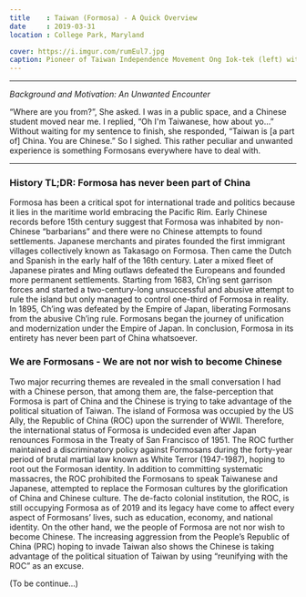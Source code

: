 ```yaml
---
title    : Taiwan (Formosa) - A Quick Overview
date     : 2019-03-31
location : College Park, Maryland

cover: https://i.imgur.com/rumEul7.jpg
caption: Pioneer of Taiwan Independence Movement Ong Iok-tek (left) with his brother, Ong Iok-lim, victim of White Terror (right) - @oldtwcolor.
---
```


---

*Background and Motivation: An Unwanted Encounter*

“Where are you from?”, She asked. I was in a public space,
and a Chinese student moved near me. I replied, “Oh I'm Taiwanese, how about
yo…” Without waiting for my sentence to finish, she responded, “Taiwan is
[a part of] China. You are Chinese.” So I sighed. This rather peculiar and
unwanted experience is something Formosans everywhere have to deal with.

---

### History TL;DR: Formosa has never been part of China

Formosa has been a critical spot for international trade and politics because
it lies in the maritime world embracing the Pacific Rim. Early Chinese records
before 15th century suggest that Formosa was inhabited by non-Chinese
“barbarians” and there were no Chinese attempts to found settlements. Japanese
merchants and pirates founded the first immigrant villages collectively known
as Takasago on Formosa. Then came the Dutch and Spanish in the early half of
the 16th century. Later a mixed fleet of Japanese pirates and Ming outlaws
defeated the Europeans and founded more permanent settlements. Starting from
1683, Ch’ing sent garrison forces and started a two-century-long unsuccessful
and abusive attempt to rule the island but only managed to control one-third of
Formosa in reality. In 1895, Ch’ing was defeated by the Empire of Japan,
liberating Formosans from the abusive Ch’ing rule. Formosans began the journey
of unification and modernization under the Empire of Japan. In conclusion,
Formosa in its entirety has never been part of China whatsoever.

### We are Formosans - We are not nor wish to become Chinese

Two major recurring themes are revealed in the small conversation I had with
a Chinese person, that among them are, the false-perception that Formosa is
part of China and the Chinese is trying to take advantage of the political
situation of Taiwan. The island of Formosa was occupied by the US Ally, the
Republic of China (ROC) upon the surrender of WWII. Therefore, the
international status of Formosa is undecided even after Japan renounces Formosa in
the Treaty of San Francisco of 1951. The ROC further maintained a discriminatory
policy against Formosans during the forty-year period of brutal martial law
known as White Terror (1947-1987), hoping to root out the Formosan identity.
In addition to committing systematic massacres, the ROC prohibited the
Formosans to speak Taiwanese and Japanese, attempted to replace the Formosan
cultures by the glorification of China and Chinese culture. The de-facto
colonial institution, the ROC, is still occupying Formosa as of 2019 and its
legacy have come to affect every aspect of Formosans’ lives, such as education,
economy, and national identity. On the other hand, we the people of Formosa are
not nor wish to become Chinese. The increasing aggression from the People’s
Republic of China (PRC) hoping to invade Taiwan also shows the Chinese is
taking advantage of the political situation of Taiwan by using “reunifying with
the ROC” as an excuse.

(To be continue...)
